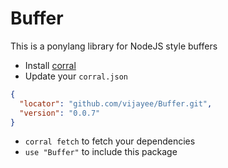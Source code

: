 # Buffer
This is a ponylang library for NodeJS style buffers

* Install [corral](https://github.com/ponylang/corral)
* Update your `corral.json`

```json
{
  "locator": "github.com/vijayee/Buffer.git",
  "version": "0.0.7"
}
```

* `corral fetch` to fetch your dependencies
* `use "Buffer"` to include this package
